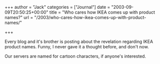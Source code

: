 +++
author = "Jack"
categories = ["Journal"]
date = "2003-09-09T20:50:25+00:00"
title = "Who cares how IKEA comes up with product names?"
url = "/2003/who-cares-how-ikea-comes-up-with-product-names/"

+++

Every blog and it's brother is posting about the revelation regarding IKEA product names. Funny, I never gave it a thought before, and don't now.

Our servers are named for cartoon characters, if anyone's interested.